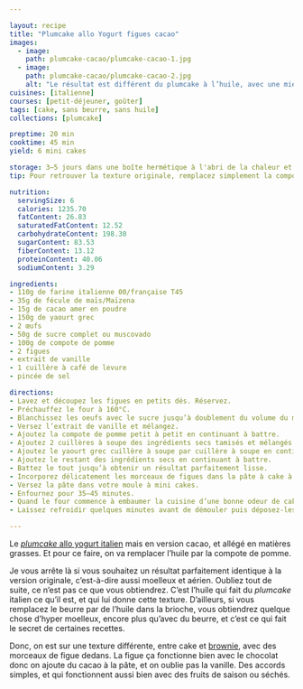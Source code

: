 ```yaml
---

layout: recipe
title: "Plumcake allo Yogurt figues cacao"
images:
  - image:
    path: plumcake-cacao/plumcake-cacao-1.jpg
  - image:
    path: plumcake-cacao/plumcake-cacao-2.jpg
    alt: "Le résultat est différent du plumcake à l’huile, avec une mie beaucoup moins aérienne. En contrepartie, les cakes se tiennent mieux avec les morceaux de figue."
cuisines: [italienne]
courses: [petit-déjeuner, goûter]
tags: [cake, sans beurre, sans huile]
collections: [plumcake]

preptime: 20 min
cooktime: 45 min
yield: 6 mini cakes

storage: 3–5 jours dans une boîte hermétique à l'abri de la chaleur et de la lumière, 2–3 mois au congélateur.
tip: Pour retrouver la texture originale, remplacez simplement la compote de pomme par 8cl d’huile neutre. Pour quelque chose de plus <i lang="en">fancy</i>, mélangez 6cl d’huile neutre avec 2cl d’huile d’olive, qui apportera une petite note subtile à la dégustation, cf. <a href="dino-plumcake.html">le <i lang="en">plumcake</i> en version dinosaure</a>.

nutrition:
  servingSize: 6
  calories: 1235.70
  fatContent: 26.83
  saturatedFatContent: 12.52
  carbohydrateContent: 198.30
  sugarContent: 83.53
  fiberContent: 13.12
  proteinContent: 40.06
  sodiumContent: 3.29

ingredients:
- 110g de farine italienne 00/française T45
- 35g de fécule de maïs/Maïzena
- 15g de cacao amer en poudre
- 150g de yaourt grec
- 2 œufs
- 50g de sucre complet ou muscovado
- 100g de compote de pomme
- 2 figues
- extrait de vanille
- 1 cuillère à café de levure 
- pincée de sel 

directions:
- Lavez et découpez les figues en petits dés. Réservez.
- Préchauffez le four à 160°C.
- Blanchissez les oeufs avec le sucre jusqu’à doublement du volume du mélange. 
- Versez l’extrait de vanille et mélangez.
- Ajoutez la compote de pomme petit à petit en continuant à battre. 
- Ajoutez 2 cuillères à soupe des ingrédients secs tamisés et mélangés (farine, levure, cacao, levure, sel) en continuant à battre. 
- Ajoutez le yaourt grec cuillère à soupe par cuillère à soupe en continuant à battre. 
- Ajoutez le restant des ingrédients secs en continuant à battre. 
- Battez le tout jusqu’à obtenir un résultat parfaitement lisse.
- Incorporez délicatement les morceaux de figues dans la pâte à cake à l’aide d’une maryse.
- Versez la pâte dans votre moule à mini cakes.
- Enfournez pour 35–45 minutes. 
- Quand le four commence à embaumer la cuisine d’une bonne odeur de cake et que les plumcakes ont bien craqué sur le dessus, tenez-vous prêt. Quand les bords se sont tout juste détachés du moule, c’est le signal qu’on doit les sortir du four.
- Laissez refroidir quelques minutes avant de démouler puis déposez-les sur une grille.

---
```


Le [<i lang="en">plumcake</i> allo yogurt italien](plumcake-allo-yogurt.html) mais en version cacao, et allégé en matières grasses. Et pour ce faire, on va remplacer l’huile par la compote de pomme.

Je vous arrête là si vous souhaitez un résultat parfaitement identique à la version originale, c’est-à-dire aussi moelleux et aérien. Oubliez tout de suite, ce n’est pas ce que vous obtiendrez. C’est l’huile qui fait du <i lang="en">plumcake</i> italien ce qu’il est, et qui lui donne cette texture. D’ailleurs, si vous remplacez le beurre par de l’huile dans la brioche, vous obtiendrez quelque chose d’hyper moelleux, encore plus qu’avec du beurre, et c’est ce qui fait le secret de certaines recettes.

Donc, on est sur une texture différente, entre cake et [brownie](banana-brownies.html), avec des morceaux de figue dedans. La figue ça fonctionne bien avec le chocolat donc on ajoute du cacao à la pâte, et on oublie pas la vanille. Des accords simples, et qui fonctionnent aussi bien avec des fruits de saison ou séchés.